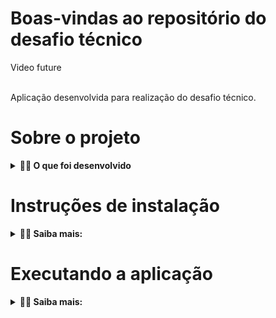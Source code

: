 # Boas-vindas ao repositório do desafio técnico
Video future

<br>
Aplicação desenvolvida para realização do desafio técnico.

# Sobre o projeto

<details>
  <summary><strong>👨‍💻  O que foi desenvolvido</strong></summary>

  Consiste em uma aplicação Front-end renderizando uma tabela de usuários que utiliza o método CRUD enviando e coletando dados do Back-end.

  <br>
  <summary><strong>👉 Quais as funcionalidades:</strong></summary>
  
  - Filtrar os usuários por nome;
  - Registrar novos usuários;
  - Atualizar os dados do usuário;
  - Deletar o usuário;
  - Listar os usuários cadastrados.

  <br>

  <summary><strong>👉 Ferramentas utilizadas:</strong></summary>
  
  - Javascript para desenvolvimento do Back-end;
  - React para desenvolvimento do Front-end;
  - Context API para gerenciamento de estado;
  - Axios para integração do Front-end com o Back-end;
  - Banco de dados MYSQL;
  - Express para gerenciar requisições HTTP;
  - Manipulação do CORS para permitir acesso do Front-end à API.

  <br>
</details>

# Instruções de instalação

<details>
  <summary><strong>👨‍💻 Saiba mais:</strong></summary>
  <summary><strong>👉 Passo 1:</strong></summary>

  - Clone o repositório:
  - Na pasta Back-end no seu terminal, instale as dependências:
   ```npm install```
  - Na pasta Front-end no seu terminal, instale as dependências:
   ```npm install```

  <br>

  <summary><strong>👉 Passo 2, portas utilizadas:</strong></summary>
  
  O banco de dados (MYSQL) rodará na porta 3306;
  <br>
  A aplicação Back-end rodará na porta 3001;
  <br>
  A aplicação Front-end rodará na porta 3000;

  - <strong>Certifique-se de que estas portas não estejam em uso para que não haja conflito.</strong>
  - <strong>Certifique-se, também, que esteja conectado no MYSQL Server como localhost:3306, com usuário root e senha 12345.</strong>
</details>

# Executando a aplicação

<details>
  <summary><strong>👨‍💻 Saiba mais:</strong></summary>
  <summary><strong>👉 Back-end:</strong></summary>

  - Na pasta Back-end no seu terminal, execute o comando:
    ```npm start```

  Deverá aparecer a mensagem 'Servidor rodando na porta 3001', seguido da criação da DB e da tabela.

  As respectivas mensagens deverão ser: 'Database PROJECT criada com sucesso!' e 'Tabela users criada com sucesso!'.

  <br>
  <summary><strong>👉 Front-end:</strong></summary>

  - Na pasta Front-end no seu terminal, execute o comando:
   ```npm start```
  
  O comando abrirá uma aba no seu navegador exibindo a aplicação. O Back-end deverá estar executando corretamente
  para que sejam renderizados os usuários.

  <br>
</details>
